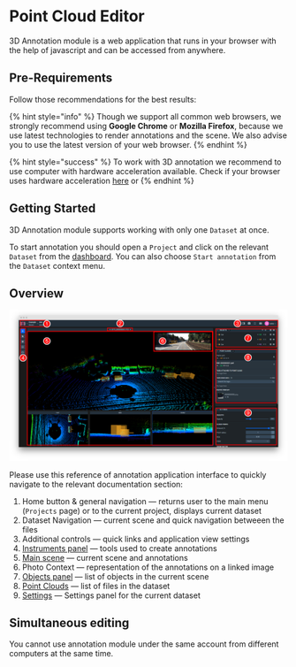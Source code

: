 # Point Cloud Editor

3D Annotation module is a web application that runs in your browser with the help of javascript and can be accessed from anywhere. 

## Pre-Requirements

Follow those recommendations for the best results:

{% hint style="info" %}
Though we support all common web browsers, we strongly recommend using **Google Chrome** or **Mozilla Firefox**, because we use latest technologies to render annotations and the scene. We also advise you to use the latest version of your web browser.
{% endhint %}

{% hint style="success" %}
To work with 3D annotation we recommend to use computer with hardware acceleration available. Check if your browser uses hardware acceleration [here](chrome://gpu) or 
{% endhint %}

## Getting Started

3D Annotation module supports working with only one `Dataset` at once.

To start annotation you should open a `Project` and click on the relevant `Dataset` from the [dashboard](../../data-organization/projects.md). You can also choose `Start annotation` from the `Dataset` context menu.

## Overview

![](images/navigation.png)

Please use this reference of annotation application interface to quickly navigate to the relevant documentation section:

1. Home button & general navigation — returns user to the main menu (`Projects` page) or to the current project, displays current dataset
2. Dataset Navigation — current scene and quick navigation betweeen the files
3. Additional controls — quick links and application view settings
4. [Instruments panel](3d_instruments.md) — tools used to create annotations
5. [Main scene](3d_scene.md) — current scene and annotations
6. Photo Context — representation of the annotations on a linked image
7. [Objects panel](3d_objects.md) — list of objects in the current scene
8. [Point Clouds](3d_pcds.md) — list of files in the dataset
9. [Settings](3d_settings.md) — Settings panel for the current dataset


## Simultaneous editing

You cannot use annotation module under the same account from different computers at the same time.

